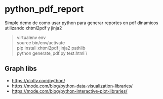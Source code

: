 # python_pdf_report

Simple demo de como usar python para generar reportes en pdf dinamicos utilizando xhtml2pdf y jinja2

> virtualenv env \
> source bin/env/activate \
> pip install xhtml2pdf jinja2 pathlib \
> python generate_pdf.py test.html \

## Graph libs

* https://plotly.com/python/
* https://mode.com/blog/python-data-visualization-libraries/
* https://mode.com/blog/python-interactive-plot-libraries/
  
